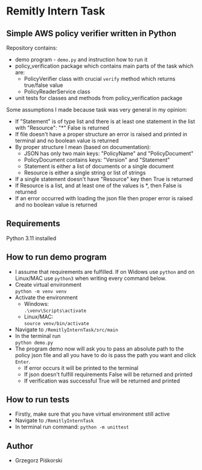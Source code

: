 # Remitly Intern Task
## Simple AWS policy verifier written in Python <br>
Repository contains:
- demo program - `demo.py` and instruction how to run it
- policy_verification package which contains main parts of the task which are:
  - PolicyVerifier class with crucial `verify` method which returns true/false value
  - PolicyReaderService class
- unit tests for classes and methods from policy_verification package


Some assumptions I made because task was very general in my opinion:
- If "Statement" is of type list and there is at least one statement in the list with "Resource": "*" False is returned
- If file doesn't have a proper structure an error is raised and printed in terminal and no boolean value is returned
- By proper structure I mean (based on documentation):
  - JSON has only two main keys: "PolicyName" and "PolicyDocument"
  - PolicyDocument contains keys: "Version" and "Statement"
  - Statement is either a list of documents or a single document
  - Resource is either a single string or list of strings
- If a single statement doesn't have "Resource" key then True is returned
- If Resource is a list, and at least one of the values is *, then False is returned
- If an error occurred with loading the json file then proper error is raised and no boolean value is returned

## Requirements
Python 3.11 installed

## How to run demo program
- I assume that requirements are fulfilled. If on Widows use `python` and on Linux/MAC use `python3`
  when writing every command below.
- Create virtual environment <br> `python -m venv venv`
- Activate the environment
  - Windows: <br>`.\venv\Scripts\activate`
  - Linux/MAC: <br>`source venv/bin/activate`
- Navigate to `/RemitlyInternTask/src/main`
- In the terminal run <br> `python demo.py`
- The program demo now will ask you to pass an absolute path to the policy json file and
  all you have to do is pass the path you want and click `Enter`. <br>
  - If error occurs it will be printed to the terminal <br>
  - If json doesn't fulfill requirements False will be returned and printed <br>
  - If verification was successful True will be returned and printed

## How to run tests
- Firstly, make sure that you have virtual environment still active
- Navigate to `/RemitlyInternTask`
- In terminal run command: `python -m unittest`

## Author
- Grzegorz Piśkorski